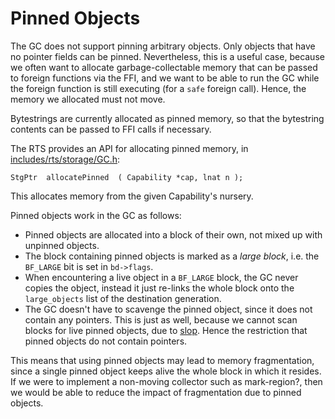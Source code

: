 # Pinned Objects


The GC does not support pinning arbitrary objects.  Only objects that have no pointer fields can be pinned.  Nevertheless, this is a useful case, because we often want to allocate garbage-collectable memory that can be passed to foreign functions via the FFI, and we want to be able to run the GC while the foreign function is still executing (for a `safe` foreign call).  Hence, the memory we allocated must not move.


Bytestrings are currently allocated as pinned memory, so that the bytestring contents can be passed to FFI calls if necessary.


The RTS provides an API for allocating pinned memory, in [includes/rts/storage/GC.h](/trac/ghc/browser/ghc/includes/rts/storage/GC.h):

```wiki
StgPtr  allocatePinned  ( Capability *cap, lnat n );
```


This allocates memory from the given Capability's nursery.


Pinned objects work in the GC as follows:

- Pinned objects are allocated into a block of their own, not mixed up with unpinned objects.
- The block containing pinned objects is marked as a *large block*, i.e. the `BF_LARGE` bit is set in `bd->flags`.
- When encountering a live object in a `BF_LARGE` block, the GC never copies the object, instead it just re-links the whole block onto the `large_objects` list of the destination generation.
- The GC doesn't have to scavenge the pinned object, since it does not contain any pointers.  This is just as well, because we cannot scan blocks for live pinned objects, due to [slop](commentary/rts/storage/slop).  Hence the restriction that pinned objects do not contain pointers.


This means that using pinned objects may lead to memory fragmentation, since a single pinned object keeps alive the whole block in which it resides.  If we were to implement a non-moving collector such as mark-region?, then we would be able to reduce the impact of fragmentation due to pinned objects.
